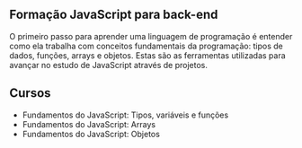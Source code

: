 ## Formação JavaScript para back-end

O primeiro passo para aprender uma linguagem de programação é entender como ela trabalha com conceitos fundamentais da programação: tipos de dados, funções, arrays e objetos. 
Estas são as ferramentas utilizadas para avançar no estudo de JavaScript através de projetos.

## Cursos 

- Fundamentos do JavaScript: Tipos, variáveis e funções
- Fundamentos do JavaScript: Arrays
- Fundamentos do JavaScript: Objetos

